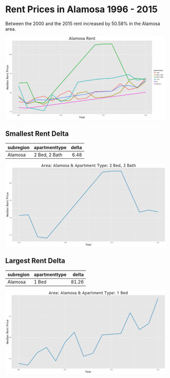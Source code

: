 Rent Prices in Alamosa 1996 - 2015
================

Between the 2000 and the 2015 rent increased by 50.58% in the Alamosa area.

![](../images/alamosa.png)

Smallest Rent Delta
-------------------

| subregion | apartmenttype |  delta|
|:----------|:--------------|------:|
| Alamosa   | 2 Bed, 2 Bath |   6.48|

![](../images/smallRentDelta/alamosa.png)

Largest Rent Delta
------------------

| subregion | apartmenttype |  delta|
|:----------|:--------------|------:|
| Alamosa   | 1 Bed         |  81.26|

![](../images/largeRentDelta/alamosa.png)
